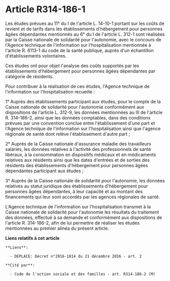 # Article R314-186-1

Les études prévues au 11° du I de l'article L. 14-10-1 portant sur les coûts de revient et de tarifs dans les établissements
d'hébergement pour personnes âgées dépendantes mentionnés au 6° du I de l'article L. 312-1 sont réalisées par la Caisse
nationale de solidarité pour l'autonomie, avec le concours de l'Agence technique de l'information sur l'hospitalisation
mentionnée à l'article R. 6113-1 du code de la santé publique, auprès d'un échantillon d'établissements volontaires. 

Ces études ont pour objet l'analyse des coûts supportés par les établissements d'hébergement pour personnes âgées dépendantes
par catégorie de résidents. 

Pour contribuer à la réalisation de ces études, l'Agence technique de l'information sur l'hospitalisation recueille : 

1° Auprès des établissements participant aux études, pour le compte de la Caisse nationale de solidarité pour l'autonomie
conformément aux dispositions de l'article L. 312-9, les données mentionnées au III de l'article R. 314-186-2, ainsi que les
données comptables, dans des conditions prévues par une convention conclue entre l'établissement d'une part et l'Agence
technique de l'information sur l'hospitalisation ainsi que l'agence régionale de santé dont relève l'établissement d'autre
part ; 

2° Auprès de la Caisse nationale d'assurance maladie des travailleurs salariés, les données relatives à l'activité des
professionnels de santé libéraux, à la consommation en dispositifs médicaux et en médicaments relatives aux résidents ainsi
que les dates d'entrées et de sorties des résidents des établissements d'hébergement pour personnes âgées dépendantes
participant aux études ; 

3° Auprès de la Caisse nationale de solidarité pour l'autonomie, les données relatives au statut juridique des établissements
d'hébergement pour personnes âgées dépendantes, à leur capacité et au montant des financements qui leur sont accordés par les
agences régionales de santé. 

L'Agence technique de l'information sur l'hospitalisation transmet à la Caisse nationale de solidarité pour l'autonomie les
résultats du traitement des données, effectué à sa demande et conformément aux dispositions de l'article R. 314-186-2, afin
de lui permettre de réaliser les études mentionnées au premier alinéa du présent article.

**Liens relatifs à cet article**

	**Liens**:

	  - DEPLACE: Décret n°2016-1814 du 21 décembre 2016 - art. 2

	**Cité par**:

	  - Code de l'action sociale et des familles - art. R314-186-2 (M)
